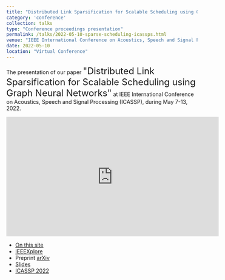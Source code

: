 ```yaml
---
title: "Distributed Link Sparsification for Scalable Scheduling using Graph Neural Networks"
category: 'conference'
collection: talks
type: "Conference proceedings presentation"
permalink: /talks/2022-05-10-sparse-scheduling-icassps.html
venue: "IEEE International Conference on Acoustics, Speech and Signal Processing (ICASSP 2022)"
date: 2022-05-10
location: "Virtual Conference"
---
```

The presentation of our paper <font size="5">"Distributed Link Sparsification for Scalable Scheduling using Graph Neural Networks"</font> at IEEE International Conference on Acoustics, Speech and Signal Processing (ICASSP), during May 7-13, 2022. 
<iframe width="560" height="315" src="https://www.youtube.com/embed/zu8Ep4kGWfE" title="YouTube video player" frameborder="0" allow="accelerometer; autoplay; clipboard-write; encrypted-media; gyroscope; picture-in-picture; web-share" allowfullscreen></iframe>

- [On this site](/publications/2021-10-08-distributed-link-sparsification-for-scalable-scheduling-using-gcn.html)
- [IEEEXplore](https://doi.org/10.1109/ICASSP43922.2022.9747437)
- Preprint [arXiv](https://arxiv.org/pdf/2203.14339)
- [Slides](/files/Zhao_LinkSparsification_ICASSP22.pdf)
- [ICASSP 2022](https://2022.ieeeicassp.org/)

